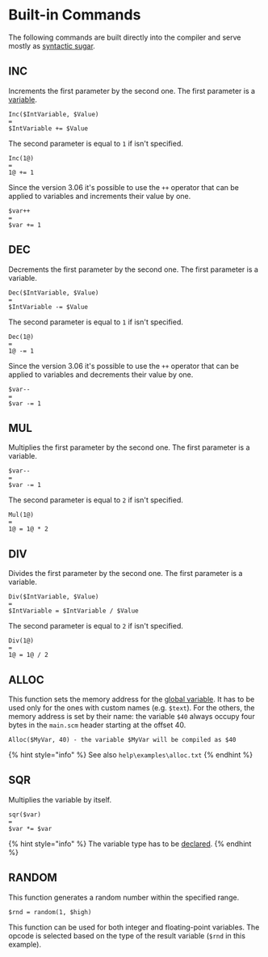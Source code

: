 # Built-in Commands

The following commands are built directly into the compiler and serve mostly as [syntactic sugar](https://en.wikipedia.org/wiki/Syntactic_sugar).

## INC

Increments the first parameter by the second one. The first parameter is a [variable](variables.md).

```text
Inc($IntVariable, $Value)
=
$IntVariable += $Value
```

The second parameter is equal to `1` if isn't specified.

```text
Inc(1@)
=
1@ += 1
```

Since the version 3.06 it's possible to use the `++` operator that can be applied to variables and increments their value by one.

```text
$var++
=
$var += 1
```

## DEC

Decrements the first parameter by the second one. The first parameter is a variable.

```text
Dec($IntVariable, $Value)
=
$IntVariable -= $Value
```

The second parameter is equal to `1` if isn't specified.

```text
Dec(1@)
=
1@ -= 1
```

Since the version 3.06 it's possible to use the `++` operator that can be applied to variables and decrements their value by one.

```text
$var--
=
$var -= 1
```

## MUL

Multiplies the first parameter by the second one. The first parameter is a variable.

```text
$var--
=
$var -= 1
```

The second parameter is equal to `2` if isn't specified.

```text
Mul(1@)
=
1@ = 1@ * 2
```

## DIV

Divides the first parameter by the second one. The first parameter is a variable.

```text
Div($IntVariable, $Value)
=
$IntVariable = $IntVariable / $Value
```

The second parameter is equal to `2` if isn't specified.

```text
Div(1@)
=
1@ = 1@ / 2
```

## ALLOC 

This function sets the memory address for the [global variable](variables.md#global-variables). It has to be used only for the ones with custom names \(e.g. `$text`\). For the others, the memory address is set by their name: the variable `$40` always occupy four bytes in the `main.scm` header starting at the offset 40.

```text
Alloc($MyVar, 40) - the variable $MyVar will be compiled as $40
```

{% hint style="info" %}
See also `help\examples\alloc.txt`
{% endhint %}

## SQR

Multiplies the variable by itself.

```text
sqr($var) 
=
$var *= $var
```

{% hint style="info" %}
The variable type has to be [declared](variables.md#var-end-construct).
{% endhint %}

## RANDOM

This function generates a random number within the specified range.

```text
$rnd = random(1, $high)
```

This function can be used for both integer and floating-point variables. The opcode is selected based on the type of the result variable \(`$rnd` in this example\).

